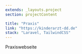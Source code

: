 ```yaml
---
extends: _layouts.project
section: projectContent

title: "Praxis"
link: "https://kinderarzt-dd.de"
stack: "Laravel, TailwindCSS"
---
```


Praxiswebseite